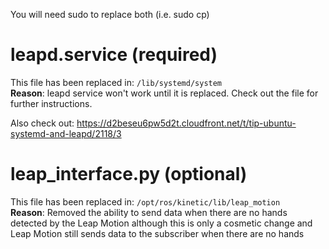 You will need sudo to replace both (i.e. sudo cp)

# leapd.service (required)
This file has been replaced in: `/lib/systemd/system`  
**Reason**: leapd service won't work until it is replaced. Check out the file for further instructions.

Also check out: https://d2beseu6pw5d2t.cloudfront.net/t/tip-ubuntu-systemd-and-leapd/2118/3

# leap_interface.py (optional)
This file has been replaced in: `/opt/ros/kinetic/lib/leap_motion`  
**Reason**: Removed the ability to send data when there are no hands detected by the Leap Motion although this is only a cosmetic change and Leap Motion still sends data to the subscriber when there are no hands

